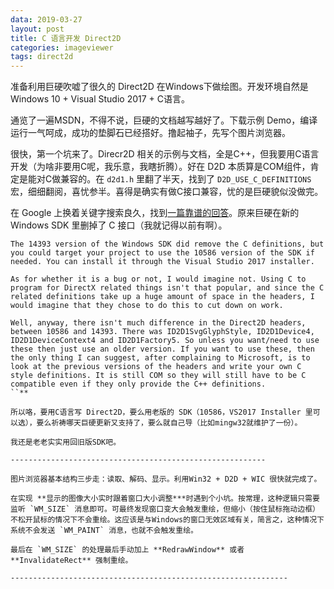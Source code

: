 ```yaml
---
data: 2019-03-27
layout: post
title: C 语言开发 Direct2D
categories: imageviewer
tags: direct2d
---
```



准备利用巨硬吹嘘了很久的 Direct2D 在Windows下做绘图。开发环境自然是 Windows 10 + Visual Studio 2017 + C语言。

通览了一遍MSDN，不得不说，巨硬的文档越写越好了。下载示例 Demo，编译运行一气呵成，成功的垫脚石已经搭好。撸起袖子，先写个图片浏览器。

很快，第一个坑来了。Direcr2D 相关的示例与文档，全是C++，但我要用C语言开发（为啥非要用C呢，我乐意，我瞎折腾）。好在 D2D 本质算是COM组件，肯定是能对C做兼容的。在 `d2d1.h` 里翻了半天，找到了 `D2D_USE_C_DEFINITIONS` 宏，细细翻阅，喜忧参半。喜得是确实有做C接口兼容，忧的是巨硬貌似没做完。

在 Google 上换着关键字搜索良久，找到[一篇靠谱的回答](https://social.msdn.microsoft.com/Forums/en-US/b557dbb1-79d5-4a2d-b8fc-5dc07ab0637d/is-plain-c-actually-supported-for-direct2d?forum=windowssdk)。原来巨硬在新的 Windows SDK 里删掉了 C 接口（我就记得以前有啊）。


```
The 14393 version of the Windows SDK did remove the C definitions, but you could target your project to use the 10586 version of the SDK if needed. You can install it through the Visual Studio 2017 installer.

As for whether it is a bug or not, I would imagine not. Using C to program for DirectX related things isn't that popular, and since the C related definitions take up a huge amount of space in the headers, I would imagine that they chose to do this to cut down on work.

Well, anyway, there isn't much difference in the Direct2D headers, between 10586 and 14393. There was ID2D1SvgGlyphStyle, ID2D1Device4, ID2D1DeviceContext4 and ID2D1Factory5. So unless you want/need to use these then just use an older version. If you want to use these, then the only thing I can suggest, after complaining to Microsoft, is to look at the previous versions of the headers and write your own C style definitions. It is still COM so they will still have to be C compatible even if they only provide the C++ definitions.
``**

所以咯，要用C语言写 Direct2D，要么用老版的 SDK（10586，VS2017 Installer 里可以选），要么祈祷哪天巨硬更新又支持了，要么就自己导（比如mingw32就维护了一份）。

我还是老老实实用回旧版SDK吧。

---------------------------------------------------------

图片浏览器基本结构三步走：读取、解码、显示。利用Win32 + D2D + WIC 很快就完成了。

在实现 **显示的图像大小实时跟着窗口大小调整***时遇到个小坑。按常理，这种逻辑只需要监听 `WM_SIZE` 消息即可。可最终发现窗口变大会触发重绘，但缩小（按住鼠标拖动边框）不松开鼠标的情况下不会重绘。这应该是与Windows的窗口无效区域有关，简言之，这种情况下系统不会发送 `WM_PAINT` 消息，也就不会触发重绘。

最后在 `WM_SIZE` 的处理最后手动加上 **RedrawWindow** 或者 **InvalidateRect** 强制重绘。

--------------------------------------------------------------
